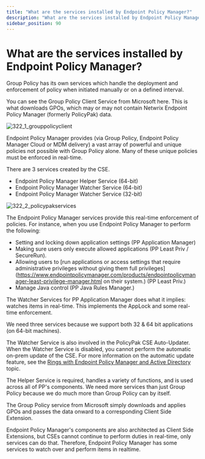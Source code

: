 ```yaml
---
title: "What are the services installed by Endpoint Policy Manager?"
description: "What are the services installed by Endpoint Policy Manager?"
sidebar_position: 90
---
```


# What are the services installed by Endpoint Policy Manager?

Group Policy has its own services which handle the deployment and enforcement of policy when
initiated manually or on a defined interval.

You can see the Group Policy Client Service from Microsoft here. This is what downloads GPOs, which
may or may not contain Netwrix Endpoint Policy Manager (formerly PolicyPak) data.

![322_1_grouppolicyclient](/images/endpointpolicymanager/install/322_1_grouppolicyclient.webp)

Endpoint Policy Manager provides (via Group Policy, Endpoint Policy Manager Cloud or MDM delivery) a
vast array of powerful and unique policies not possible with Group Policy alone. Many of these
unique policies must be enforced in real-time.

There are 3 services created by the CSE.

- Endpoint Policy Manager Helper Service (64-bit)
- Endpoint Policy Manager Watcher Service (64-bit)
- Endpoint Policy Manager Watcher Service (32-bit)

![322_2_policypakservices](/images/endpointpolicymanager/install/322_2_endpointpolicymanagerservices.webp)

The Endpoint Policy Manager services provide this real-time enforcement of policies. For instance,
when you use Endpoint Policy Manager to perform the following:

- Setting and locking down application settings (PP Application Manager)
- Making sure users only execute allowed applications (PP Least Priv / SecureRun).
- Allowing users to [run applications or access settings that require administrative privileges
  without giving them full
  privileges](https://www.endpointpolicymanager.com/products/endpointpolicymanager-least-privilege-manager.html on their
  system.) (PP Least Priv.)
- Manage Java control (PP Java Rules Manager.)

The Watcher Services for PP Application Manager does what it implies: watches items in real-time.
This implements the AppLock and some real-time enforcement.

We need three services because we support both 32 & 64 bit applications (on 64-bit machines).

The Watcher Service is also involved in the PolicyPak CSE Auto-Updater. When the Watcher Service is
disabled, you cannot perform the automatic on-prem update of the CSE. For more information on the
automatic update feature, see the
[Rings with Endpoint Policy Manager and Active Directory](/docs/endpointpolicymanager/upgrademaintenance/upgrade/rings/activedirectory.md) topic.

The Helper Service is required, handles a variety of functions, and is used across all of PP's
components. We need more services than just Group Policy because we do much more than Group Policy
can by itself.

The Group Policy service from Microsoft simply downloads and applies GPOs and passes the data onward
to a corresponding Client Side Extension.

Endpoint Policy Manager's components are also architected as Client Side Extensions, but CSEs cannot
continue to perform duties in real-time, only services can do that. Therefore, Endpoint Policy
Manager has some services to watch over and perform items in realtime.
